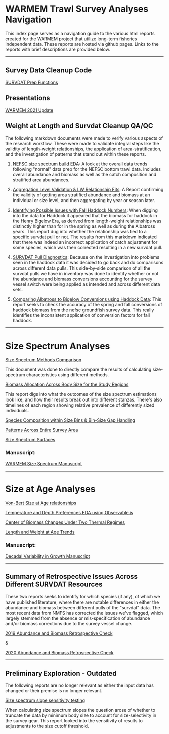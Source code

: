 # WARMEM Trawl Survey Analyses Navigation

This index page serves as a navigation guide to the various html reports created for the WARMEM project that utilize long-term fisheries independent data. These reports are hosted via github pages. Links to the reports with brief descriptions are provided below.

---

## Survey Data Cleanup Code

[SURVDAT Prep Functions](https://adamkemberling.github.io/nefsc_trawl/01_Survdat_Standard_Cleanup.html)

## Presentations

[WARMEM 2021 Update](https://adamkemberling.github.io/nefsc_trawl/presentations/Northeast_Trawl_Size_Spectrum.html)


## Weight at Length and Survdat Cleanup QA/QC

The following markdown documents were made to verify various aspects of the research workflow. These were made to validate integral steps like the validity of length-weight relationships, the application of area-stratification, and the investigation of patterns that stand out within these reports.


 1. [NEFSC size spectrum build EDA](https://adamkemberling.github.io/nefsc_trawl/R/qaqc_reports/nefsc_eda.html): A look at the overall data trends following "normal" data prep for the NEFSC bottom trawl data. Includes overall abundance and biomass as well as the catch composition and stratified area abundances.
 
 2. [Aggregation Level Validation & LW Relationship Fits](https://adamkemberling.github.io/nefsc_trawl/R/qaqc_reports/stratification_validation.html): A Report confirming the validity of getting area stratified abundance and biomass at an individual or size level, and then aggregating by year or season later. 


 3. [Identifying Possible Issues with Fall Haddock Numbers](https://adamkemberling.github.io/nefsc_trawl/R/qaqc_reports/Haddock_check.html): When digging into the data for Haddock it appeared that the biomass for haddock in the Henry Bigelow Era, as derived from length-weight relationships was distinctly higher than for in the spring as well as during the Albatross years. This report dug into whether the relationship was tied to a specific survdat pull or not. The results from this markdown indicated that there was indeed an incorrect application of catch adjustment for some species, which was then corrected resulting in a new survdat pull.


 4. [SURVDAT Pull Diagnostics](https://adamkemberling.github.io/nefsc_trawl/R/qaqc_reports/survdat_pull_check.html): Because on the investigation into problems seen in the haddock data it was decided to go back and do comparisons across different data pulls. This side-by-side comparison of all the survdat pulls we have in inventory was done to identify whether or not the abundance and biomass conversions accounting for the survey vessel switch were being applied as intended and across different data sets.
 

 5. [Comparing Albatross to Bigelow Conversions using Haddock Data](https://adamkemberling.github.io/nefsc_trawl/R/qaqc_reports/albatross_bigelow_conversions.html): This report seeks to check the accuracy of the spring and fall conversions of haddock biomass from the nefsc groundfish survey data. This really identifies the inconsistent application of conversion factors for fall haddock.
 
 
---
 
# Size Spectrum Analyses


[Size Spectrum Methods Comparison](https://adamkemberling.github.io/nefsc_trawl/R/qaqc_reports/sizespectra_methods_comparison.html)

This document was done to directly compare the results of calculating size-spectrum characteristics using different methods. 

[Biomass Allocation Across Body  Size for the Study Regions](https://adamkemberling.github.io/nefsc_trawl/R/nmfs_size_spectra/bodymass_allocation.html)

This report digs into what the outcomes of the size spectrum estimations look like, and how their results break out into different stanzas. There's also timelines of each region showing relative prevalence of differently sized individuals.


[Species Composition within Size Bins & Bin-Size Gap Handling](https://adamkemberling.github.io/nefsc_trawl/R/nmfs_size_spectra/spectra_composition_suppl.html)

[Patterns Across Entire Survey Area](https://adamkemberling.github.io/nefsc_trawl/R/nmfs_size_spectra/size_spectrum_story.html)

[Size Spectrum Surfaces](https://adamkemberling.github.io/nefsc_trawl/R/nmfs_size_spectra/size_spectra_surfaces.html)

### Manuscript:

[WARMEM Size Spectrum Manuscript](https://adamkemberling.github.io/nefsc_trawl/R/nmfs_size_spectra/warmem_size_spectrum_manu.html)

---

# Size at Age Analyses

[Von-Bert Size at Age relationships](https://adamkemberling.github.io/nefsc_trawl/R/size_at_age/size_at_age_exploration.html)

[Temperature and Depth Preferences EDA using Observable.js](https://adamkemberling.github.io/nefsc_trawl/R/size_at_age/species_env_pref.html)

[Center of Biomass Changes Under Two Thermal Regimes](https://adamkemberling.github.io/nefsc_trawl/R/size_at_age/encounter_temperatures.html)

[Length and Weight at Age Trends](https://adamkemberling.github.io/nefsc_trawl/R/size_at_age/growth_exploration.html)

### Manuscript:

[Decadal Variability in Growth Manuscript](https://adamkemberling.github.io/nefsc_trawl/R/size_at_age/size_at_age_regimes.html)

---

##  Summary of Retrospective Issues Across Different SURVDAT Resources

These two reports seeks to identify for which species (if any), of which we have published literature, where there are notable differences in either the abundance and biomass between different pulls of the "survdat" data. The most recent data from NMFS has corrected the issues we've flagged, which largely stemmed from the absence or mis-specification of abundance and/or biomass corrections due to the survey vessel change.

[2019 Abundance and Biomass Retrospective Check](https://adamkemberling.github.io/nefsc_trawl/R/qaqc_reports/abundance_biomass_check_2019.html)

&

[2020 Abundance and Biomass Retrospective Check](https://adamkemberling.github.io/nefsc_trawl/R/qaqc_reports/abundance_biomass_check_2020.html) 
 
 

---

## Preliminary Exploration - Outdated

The following reports are no longer relevant as either the input data has changed or their premise is no longer relevant.

[Size spectrum slope sensitivity testing](https://adamkemberling.github.io/nefsc_trawl/R/qaqc_reports/ss_sensitivity.html)

When calculating size spectrum slopes the question arose of whether to truncate the data by minimum body size to account for size-selectivity in the survey gear. This report looked into the sensitivity of results to adjustments to the size cutoff threshold.
